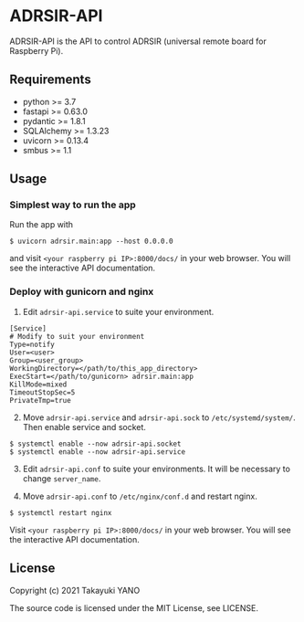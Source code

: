 ADRSIR-API
==========

ADRSIR-API is the API to control ADRSIR (universal remote board for Raspberry Pi).

## Requirements
- python >= 3.7
- fastapi >= 0.63.0
- pydantic >= 1.8.1
- SQLAlchemy >= 1.3.23
- uvicorn >= 0.13.4
- smbus >= 1.1

## Usage

### Simplest way to run the app
Run the app with
```
$ uvicorn adrsir.main:app --host 0.0.0.0
```
and visit `<your raspberry pi IP>:8000/docs/` in your web browser.
You will see the interactive API documentation.

### Deploy with gunicorn and nginx
1. Edit `adrsir-api.service` to suite your environment.
```
[Service]
# Modify to suit your environment
Type=notify
User=<user>
Group=<user_group>
WorkingDirectory=</path/to/this_app_directory>
ExecStart=</path/to/gunicorn> adrsir.main:app
KillMode=mixed
TimeoutStopSec=5
PrivateTmp=true
```

2. Move `adrsir-api.service` and `adrsir-api.sock` to `/etc/systemd/system/`.
Then enable service and socket.
```
$ systemctl enable --now adrsir-api.socket
$ systemctl enable --now adrsir-api.service
```

3. Edit `adrsir-api.conf` to suite your environments.
It will be necessary to change `server_name`.

4. Move `adrsir-api.conf` to `/etc/nginx/conf.d` and restart nginx.
```
$ systemctl restart nginx
```
Visit `<your raspberry pi IP>:8000/docs/` in your web browser.
You will see the interactive API documentation.

## License
Copyright (c) 2021 Takayuki YANO

The source code is licensed under the MIT License, see LICENSE.
